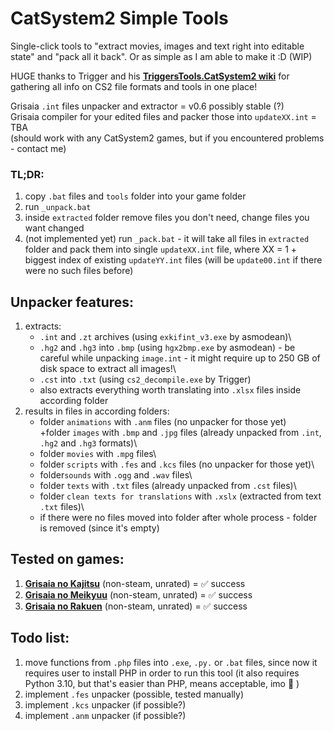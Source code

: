 # CatSystem2 Simple Tools
Single-click tools to "extract movies, images and text right into editable state" and "pack all it back". Or as simple as I am able to make it :D (WIP)

HUGE thanks to Trigger and his **[TriggersTools.CatSystem2 wiki](https://github.com/trigger-segfault/TriggersTools.CatSystem2)** for gathering all info on CS2 file formats and tools in one place!

Grisaia `.int` files unpacker and extractor  = v0.6 possibly stable (?)\
Grisaia compiler for your edited files and packer those into `updateXX.int`  = TBA\
(should work with any CatSystem2 games, but if you encountered problems - contact me)

### TL;DR:
1) copy `.bat` files and `tools` folder into your game folder
2) run `_unpack.bat`
3) inside `extracted` folder remove files you don't need, change files you want changed
4) (not implemented yet) run `_pack.bat` - it will take all files in `extracted` folder and pack them into single `updateXX.int` file, where XX = 1 + biggest index of existing `updateYY.int` files (will be `update00.int` if there were no such files before)

## Unpacker features:
1) extracts:
   + `.int` and `.zt` archives (using `exkifint_v3.exe` by asmodean)\
   + `.hg2` and `.hg3` into `.bmp` (using `hgx2bmp.exe` by asmodean) - be careful while unpacking `image.int` - it might require up to 250 GB of disk space to extract all images!\
   + `.cst` into `.txt` (using `cs2_decompile.exe` by Trigger)
   + also extracts everything worth translating into `.xlsx` files inside according folder
2) results in files in according folders:
   + folder `animations` with `.anm` files (no unpacker for those yet)\
   +folder `images` with `.bmp` and `.jpg` files (already unpacked from `.int`, `.hg2` and `.hg3` formats)\
   + folder `movies` with `.mpg` files\
   + folder `scripts` with `.fes` and `.kcs` files (no unpacker for those yet)\
   + folder`sounds` with `.ogg` and `.wav` files\
   + folder `texts` with `.txt` files (already unpacked from `.cst` files)\
   + folder `clean texts for translations` with `.xslx` (extracted from text `.txt` files)\
   + if there were no files moved into folder after whole process - folder is removed (since it's empty)

## Tested on games:
1) **[Grisaia no Kajitsu](https://vndb.org/v5154)** (non-steam, unrated) =  ✅ success
2) **[Grisaia no Meikyuu](https://vndb.org/v7723)** (non-steam, unrated) =  ✅ success
3) **[Grisaia no Rakuen](https://vndb.org/v7724)** (non-steam, unrated) =  ✅ success

## Todo list:
1) move functions from `.php` files into `.exe`, `.py.` or `.bat` files, since now it requires user to install PHP in order to run this tool (it also requires Python 3.10, but that's easier than PHP, means acceptable, imo :thinking: )
2) implement `.fes` unpacker (possible, tested manually)
3) implement `.kcs` unpacker (if possible?)
4) implement `.anm` unpacker (if possible?)